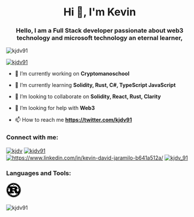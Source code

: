 <h1 align="center">Hi 👋, I'm Kevin</h1>
<h3 align="center">Hello, I am a Full Stack developer passionate about web3 technology and microsoft technology an eternal learner,</h3>

<p align="left"> <img src="https://komarev.com/ghpvc/?username=kjdv91&label=Profile%20views&color=0e75b6&style=flat" alt="kjdv91" /> </p>

<p align="left"> <a href="https://twitter.com/kjdv91" target="blank"><img src="https://img.shields.io/twitter/follow/kjdv91?logo=twitter&style=for-the-badge" alt="kjdv91" /></a> </p>

- 🔭 I’m currently working on **Cryptomanoschool**

- 🌱 I’m currently learning **Solidity, Rust, C#, TypeScript JavaScript**

- 👯 I’m looking to collaborate on **Solidity, React, Rust, Clarity**

- 🤝 I’m looking for help with **Web3**

- 📫 How to reach me **https://twitter.com/kjdv91**

<h3 align="left">Connect with me:</h3>
<p align="left">
<a href="https://dev.to/kjdv" target="blank"><img align="center" src="https://raw.githubusercontent.com/rahuldkjain/github-profile-readme-generator/master/src/images/icons/Social/devto.svg" alt="kjdv" height="30" width="40" /></a>
<a href="https://twitter.com/kjdv91" target="blank"><img align="center" src="https://raw.githubusercontent.com/rahuldkjain/github-profile-readme-generator/master/src/images/icons/Social/twitter.svg" alt="kjdv91" height="30" width="40" /></a>
<a href="https://linkedin.com/in/https://www.linkedin.com/in/kevin-david-jaramilo-b641a512a/" target="blank"><img align="center" src="https://raw.githubusercontent.com/rahuldkjain/github-profile-readme-generator/master/src/images/icons/Social/linked-in-alt.svg" alt="https://www.linkedin.com/in/kevin-david-jaramilo-b641a512a/" height="30" width="40" /></a>
<a href="https://instagram.com/kjdv_91" target="blank"><img align="center" src="https://raw.githubusercontent.com/rahuldkjain/github-profile-readme-generator/master/src/images/icons/Social/instagram.svg" alt="kjdv_91" height="30" width="40" /></a>
</p>

<h3 align="left">Languages and Tools:</h3>
<p align="left"> <a href="https://www.rust-lang.org/" target="_blank" rel="noreferrer">
  <img src="https://raw.githubusercontent.com/devicons/devicon/master/icons/rust/rust-plain.svg" alt="rust" width="40" height="40"/>
</a>
  
 </p>

<p><img align="center" src="https://github-readme-stats.vercel.app/api/top-langs?username=kjdv91&show_icons=true&locale=en&layout=compact" alt="kjdv91" /></p>
